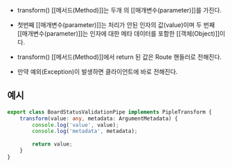 - transform() [[메서드(Method)]]는 두개 의 [[매개변수(parameter)]]를 가진다.


- 첫번째 [[매개변수(parameter)]]는 처리가 안된 인자의 값(value)이며 두 번째 [[매개변수(parameter)]]는 인자에 대한 메타 데이터를 포함한 [[객체(Object)]]이다.

- transform() [[메서드(Method)]]에서 return 된 값은 Route 핸들러로 전해진다.
- 만약 예외(Exception)이 발생하면 클라이언트에 바로 전해진다.


## 예시

```ts
export class BoardStatusValidationPipe implements PipleTransform {
	transform(value: any, metadata: ArgumentMetadata) {
		console.log('value', value);
		console.log('metadata', metadata);
		
		return value;
	}
}
```